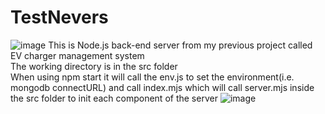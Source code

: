 # TestNevers
![image](https://github.com/Yodvarich-T/TestNevers/assets/161837992/4cd5203f-7379-448b-99c6-82bcd71b77c0)
This is Node.js back-end server from my previous project called EV charger management system  
The working directory is in the src folder    
When using npm start it will call the env.js to set the environment(i.e. mongodb connectURL) and call index.mjs which will call server.mjs inside the src folder to init each component of the server 
![image](https://github.com/Yodvarich-T/TestNevers/assets/161837992/0e5394a1-b2ea-45e5-bd74-324690908d80)
